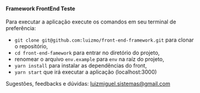#### Framework FrontEnd Teste

Para executar a aplicação execute os comandos em seu terminal de preferência:

- `git clone git@github.com:luizmo/front-end-framework.git` para clonar o repositório,
- `cd front-end-famework` para entrar no diretório do projeto,
- renomear o arquivo `env.example` para `env` na raíz do projeto,
- `yarn install` para instalar as dependências do front,
- `yarn start` que irá executar a aplicação (localhost:3000)

Sugestões, feedbacks e dúvidas: luizmiguel.sistemas@gmail.com
